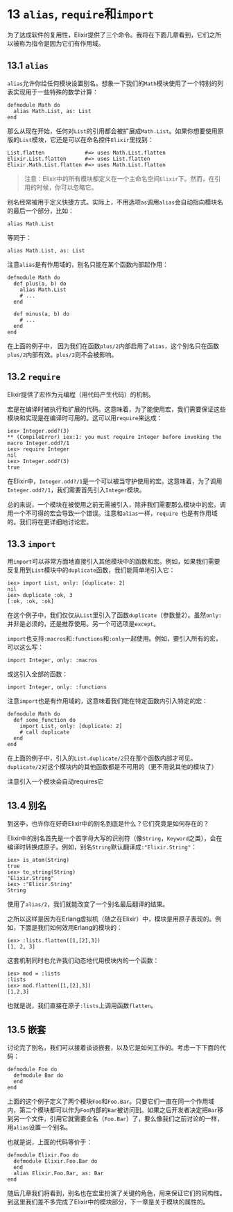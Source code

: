 # 13 `alias`, `require`和`import`

为了达成软件的复用性，Elixir提供了三个命令。我将在下面几章看到，它们之所以被称为指令是因为它们有作用域。

## 13.1 `alias`

`alias`允许你给任何模块设置别名。想象一下我们的`Math`模块使用了一个特别的列表实现用于一些特殊的数学计算：

```
defmodule Math do
  alias Math.List, as: List
end
```

那么从现在开始，任何对`List`的引用都会被扩展成`Math.List`。如果你想要使用原版的`List`模块，它还是可以在命名控件`Elixir`里找到：

```
List.flatten             #=> uses Math.List.flatten
Elixir.List.flatten      #=> uses List.flatten
Elixir.Math.List.flatten #=> uses Math.List.flatten
```

> 注意：Elixir中的所有模块都定义在一个主命名空间`Elixir`下。然而，在引用的时候，你可以忽略它。

别名经常被用于定义快捷方式。实际上，不用选项`as`调用`alias`会自动指向模块名的最后一个部分，比如：

```
alias Math.List
```

等同于：

```
alias Math.List, as: List
```

注意`alias`是有作用域的，别名只能在某个函数内部起作用：

```
defmodule Math do
  def plus(a, b) do
    alias Math.List
    # ...
  end

  def minus(a, b) do
    # ...
  end
end
```

在上面的例子中， 因为我们在函数`plus/2`内部启用了`alias`，这个别名只在函数`plus/2`内部有效。`plus/2`则不会被影响。

## 13.2 `require`

Elixir提供了宏作为元编程（用代码产生代码）的机制。

宏是在编译时被执行和扩展的代码。这意味着，为了能使用宏，我们需要保证这些模块和实现是在编译时可用的。这可以用`require`来达成：

```
iex> Integer.odd?(3)
** (CompileError) iex:1: you must require Integer before invoking the macro Integer.odd?/1
iex> require Integer
nil
iex> Integer.odd?(3)
true
```

在Elixir中，`Integer.odd?/1`是一个可以被当守护使用的宏。这意味着，为了调用`Integer.odd?/1`，我们需要首先引入`Integer`模块。

总的来说，一个模块在被使用之前无需被引入，除非我们需要那么模块中的宏。调用一个不可得的宏会导致一个错误。注意和`alias`一样，`require `也是有作用域的。我们将在更详细地讨论宏。

## 13.3 `import`

用`import`可以非常方面地直接引入其他模块中的函数和宏。例如，如果我们需要反复用到`List`模块中的`duplicate`函数，我们能简单地引入它：

```
iex> import List, only: [duplicate: 2]
nil
iex> duplicate :ok, 3
[:ok, :ok, :ok]
```

在这个例子中，我们仅仅从`List`里引入了函数`duplicate`（参数量2）。虽然`only:`并非是必须的，还是推荐使用。另一个可选项是`except`。

`import`也支持`:macros`和`:functions`和`:only`一起使用。例如，要引入所有的宏，可以这么写：

```
import Integer, only: :macros
```

或这引入全部的函数：

```
import Integer, only: :functions
```

注意`import`也是有作用域的，这意味着我们能在特定函数内引入特定的宏：

```
defmodule Math do
  def some_function do
    import List, only: [duplicate: 2]
    # call duplicate
  end
end
```

在上面的例子中，引入的`List.duplicate/2`只在那个函数内部才可见。`duplicate/2`对这个模块内的其他函数都是不可用的（更不用说其他的模块了）


注意引入一个模块会自动requires它

## 13.4 别名

到这李，也许你在好奇Elixir中的别名到底是什么？它们究竟是如何存在的？

Elixir中的别名首先是一个首字母大写的识别符（像`String`，`Keyword`之类），会在编译时转换成原子。例如，别名`String`默认翻译成`:"Elixir.String"`：

```
iex> is_atom(String)
true
iex> to_string(String)
"Elixir.String"
iex> :"Elixir.String"
String
```

使用了`alias/2`，我们就能改变了一个别名最后翻译的结果。

之所以这样是因为在Erlang虚拟机（随之在Elixir）中，模块是用原子表现的。例如，下面是我们如何效用Erlang的模块的：

```
iex> :lists.flatten([1,[2],3])
[1, 2, 3]
```

这套机制同时也允许我们动态地代用模块内的一个函数：

```
iex> mod = :lists
:lists
iex> mod.flatten([1,[2],3])
[1,2,3]
```

也就是说，我们直接在原子`:lists`上调用函数`flatten`。

## 13.5 嵌套

讨论完了别名，我们可以接着谈谈嵌套，以及它是如何工作的。考虑一下下面的代码：

```
defmodule Foo do
  defmodule Bar do
  end
end
```

上面的这个例子定义了两个模块`Foo`和`Foo.Bar`。只要它们一直在同一个作用域内，第二个模块都可以作为`Foo`内部的`Bar`被访问到。如果之后开发者决定把`Bar`移到另一个文件，引用它就需要全名（`Foo.Bar`）了，要么像我们之前讨论的一样，用`alias`设置一个别名。

也就是说，上面的代码等价于：

```
defmodule Elixir.Foo do
  defmodule Elixir.Foo.Bar do
  end
  alias Elixir.Foo.Bar, as: Bar
end
```

随后几章我们将看到，别名也在宏里扮演了关键的角色，用来保证它们的同构性。到这里我们差不多完成了Elixir中的模块部分，下一章是关于模块的属性的。
